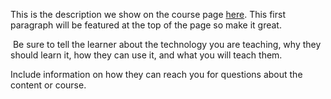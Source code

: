 This is the description we show on the course page [here](https://lab.github.com/aidamohamedsaed/buncee). This first paragraph will be featured at the top of the page so make it great.
​

​
Be sure to tell the learner about the technology you are teaching, why they should learn it, how they can use it, and what you will teach them.
​


Include information on how they can reach you for questions about the content or course. 